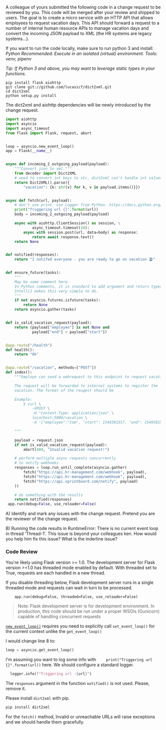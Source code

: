 A colleague of yours submitted the following code in a change request to be reviewed by you. This code will be merged after your review and shipped to users. The goal is to create a micro service with an HTTP API that allows employees to request vacation days. This API should forward a request to a number of internal human resource APIs to manage vacation days and convert the incoming JSON payload to XML (the HR systems are legacy systems...).

If you want to run the code locally, make sure to run python 3 and install:
_Python Recommended: Execute in an isolated (virtual) environment. Tools: venv, pipenv_

_Tip: If Python 3 and above, you may want to leverage static types in your functions._

```
pip install flask aiohttp
git clone git://github.com/lucasicf/dict2xml.git
cd dict2xml
python setup.py install
```
The dict2xml and aiohttp dependencies will be newly introduced by the change request.
```python
import aiohttp
import asyncio
import async_timeout
from flask import Flask, request, abort


loop = asyncio.new_event_loop()
app = Flask(__name__)


async def incoming_2_outgoing_payload(payload):
    """Convert json to xml."""
    from decoder import Dict2XML
    # need to convert int keys to str, dict2xml can't handle int values
    return Dict2XML().parse({
        "vacation": {k: str(v) for k, v in payload.items()}})


async def fetch(url, payload):
    # don't use print. use Logger from Python. https://docs.python.org/3/howto/logging.html
    print("Triggering url {}".format(url))
    body = incoming_2_outgoing_payload(payload)

    async with aiohttp.ClientSession() as session, \
            async_timeout.timeout(10):
        async with session.post(url, data=body) as response:
            return await response.text()
    return None


def notified(responses):
    return "I notifed everyone - you are ready to go on vacation 🏖"


def ensure_future(tasks):
    """
    May be some comment here.
    In Python comments, it is standard to add argument and return types.
    IntelliJ makes this very simple to do.
    """
    if not asyncio.futures.isfuture(tasks):
        return None
    return asyncio.gather(tasks)


def is_valid_vacation_request(payload):
    return (payload["employee"] is not None and
            payload["end"] > payload["start"])


@app.route("/health")
def health():
    return "Ok"


@app.route("/vacation", methods=["POST"])
def index():
    """Employe can send a webrequest to this endpoint to request vacation.

    The request will be forwarded to internal systems to register the
    vacation. The format of the reuqest should be

    Example:
        $ curl \
            -XPOST \
            -H "Content-Type: application/json" \
            localhost:5000/vacation \
            -d '{"employee":"tom", "start": 1549381557, "end": 1549581523}'

    """

    payload = request.json
    if not is_valid_vacation_request(payload):
        abort(404, "Invalid vacation request!")

    # perform multiple async requests concurrently
    # to notify webhooks
    responses = loop.run_until_complete(asyncio.gather(
        fetch("https://api.hr-management.com/webhook", payload),
        fetch("https://api.hr-management.com/webhook", payload),
        fetch("https://api.sprintboard.com/notify", payload)
    ))

    # do something with the results
    return notified(responses)
 app.run(debug=False, use_reloader=False)
```

A) Identify and mark any issues with the change request. Pretend you are the reviewer of the change request.

B) Running the code results in RuntimeError: There is no current event loop in thread 'Thread-1'. This issue is beyond your colleagues ken. How would you help him fix this issue? What is the inderline issue?



### Code Review

You're likely using Flask version >= 1.0. The development server for Flask version >=1.0 has threaded mode enabled by default. With threaded set to True, requests are each handled in a new thread.

If you disable threading below, Flask development server runs in a single threaded mode and requests can wait in turn to be processed.

```pytho
    app.run(debug=False, threaded=False, use_reloader=False)
```

>
>
> Note: Flask development server is for development environment. In production, this code should be run under a proper WSGIs (Gunicorn) capable of handling concurrent requests

[`new_event_loop()`](https://docs.python.org/3.6/library/asyncio-eventloops.html) requires  you need to explicitly call `set_event_loop()` for the current context unlike the `get_event_loop()`

I would change line 8 to:

```python
loop = asyncio.get_event_loop()
```

I'm assuming you want to log  some info with  `    print("Triggering url {}".format(url))`  here. We should configure a standard logger.

```python
  logger.info(f"Triggering url :{url}")
```

The `responses` argument in the function `notified()` is not used. Please, remove it.

Please install `dict2xml` with pip.

```python
pip install dict2xml
```

For the `fetch()` method, Invalid or unreachable URLs will raise exceptions and we should handle them gracefully.
